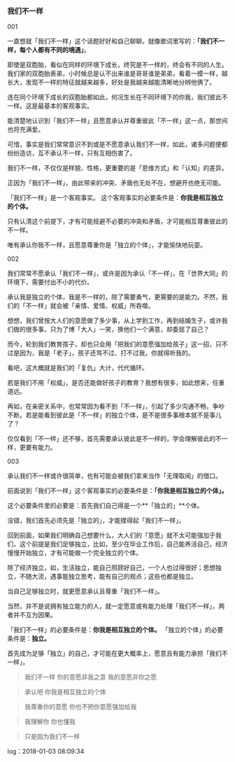 ### 我们不一样

001

一直想就「我们不一样」这个话题好好和自己聊聊。就像歌词里写的：**「我们不一样，每个人都有不同的境遇」**。

即使是双胞胎，看似在同样的环境下成长，终究是不一样的，终会有不同的人生。我们家的双胞胎表弟，小时候总是认不出来谁是哥哥谁是弟弟，看着一模一样，越长大，发现不一样的特征就越来越多，好处是我越来越能清晰地分辨他俩了。

连在同个环境下成长的双胞胎都如此，何况生长在不同环境下的你我，我们彼此不一样。这是最基本的客观事实。

能清楚地认识到「我们不一样」且愿意承认并尊重彼此「不一样」这一点，那世间也将充满爱。

可惜，事实是我们常常意识不到或是不愿意承认我们不一样，如此，诸多问题便都纷纷造访，互不承认不一样，只有互相伤害了。

我们不一样，不仅仅是样貌、性格，更重要的是「思维方式」和「认知」的差异。

正因为「我们不一样」，由此带来的冲突、矛盾也无处不在，想避开也绝无可能。

「我们不一样」是一个客观事实。
这个客观事实的必要条件是：**你我是相互独立的个体。**

只有认清这个前提下，才有可能规避不必要的冲突和矛盾，才可能相互尊重彼此的不一样。

唯有承认你我不一样，且愿意尊重你是「独立的个体」，才能愉快地玩耍。

002

我们常常不愿承认「我们不一样」，或许是因为承认「不一样」，在「世界大同」的环境下，需要付出不小的代价。

承认我是独立的个体，我是不一样的，除了需要勇气，更需要的是能力。不然，我们的「不一样」就会被「亲情、爱情、权威」所吞噬。

想想，我们曾按大人们的意愿做了多少事，从上学到工作，再到结婚生子，或许我们做的很多事，只为了博「大人」一笑，换他们一个满意，却委屈了自己？

而今，轮到我们教育孩子，却也只会用「把我们的意愿强加给孩子」这一招，只不过是因为，我是「老子」，孩子还骂不过、打不过我，你就得听我的。

看吧，这大概就是我们的「复仇」大计，代代循环。

若是我们不用「权威」，是否还能做好孩子的教育？我想有很多，如此想来，任重道远。

再如，在亲密关系中，也常常因为看不到「不一样」，引起了多少沟通不畅，争吵不断。若是能看到彼此是「不一样」的独立个体，是不是很多事根本就不是事儿了？

仅仅看到「不一样」还不够，首先需要承认彼此是不一样的，学会理解彼此的不一样，更要有能力。

003

承认我们不一样或许很简单，也有可能会被我们拿来当作「无理取闹」的借口。

前面说到「我们不一样」这个客观事实的必要条件是：**「你我是相互独立的个体」。**

这个必要条件里的必要是：首先我们自己得是一个**「独立的」**个体。

没错，我们首先必须先是「独立的」，才能撑得起「我们不一样」。

回到前面，如果我们明确自己想要什么，大人们的「意愿」就不太可能强加于我们，这个前提是我们足够独立，比如，至少在毕业工作后，自己能养活自己，经济慢慢开始独立，才有可能做一个完全独立的个体。

除了经济独立，如，生活独立，能自己照顾好自己，一个人也过得很好；思想独立，不随大流，遇事能独立思考，能有自己的观点；这些也都是独立。

当自己足够独立时，就更愿意承认且尊重「我们不一样」。

当然，并不是说拥有独立能力的人，就一定愿意或有能力处理「我们不一样」，两者并不互为因果。

「我们不一样」的必要条件是：**你我是相互独立的个体。**
「独立的个体」的必要条件是：**独立。**

首先成为足够「独立」的自己，才可能在更大概率上，愿意且有能力承担「我们不一样」。

>我们不一样
你的意愿非我之意
我的意愿非你之愿

>承认吧
你我是相互独立的个体

>我尊重你的意愿
你也不把你意愿强加给我

>我理解你
你也懂我

>只是因为我们不一样

log：2018-01-03 08:09:34

